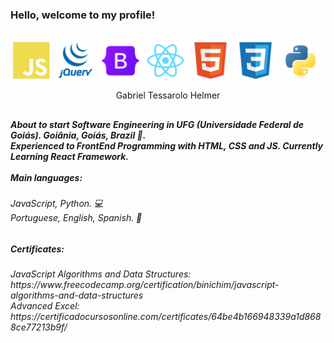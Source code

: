 ### Hello, welcome to my profile!
<div align="center">
<br>
  <img width="60" height="60" src="https://raw.githubusercontent.com/devicons/devicon/master/icons/javascript/javascript-plain.svg">&nbsp&nbsp
  <img width="60" height="60" src="https://github.com/devicons/devicon/blob/master/icons/jquery/jquery-plain-wordmark.svg">&nbsp&nbsp
  <img width="60" height="60" src="https://github.com/devicons/devicon/blob/master/icons/bootstrap/bootstrap-original.svg">&nbsp&nbsp
  <img width="60" height="60" src="https://github.com/devicons/devicon/blob/master/icons/react/react-original.svg">&nbsp&nbsp
  <img width="60" height="60" src="https://github.com/devicons/devicon/blob/master/icons/html5/html5-original.svg">&nbsp&nbsp
  <img width="60" height="60" src="https://github.com/devicons/devicon/blob/master/icons/css3/css3-original.svg">&nbsp&nbsp
  <img width="60" height="60" src="https://github.com/devicons/devicon/blob/master/icons/python/python-original.svg">&nbsp&nbsp
<br>
<p>Gabriel Tessarolo Helmer</p>

<h2></h2>
</div>

<h5>About to start Software Engineering in UFG (Universidade Federal de Goiás). Goiânia, Goiás, Brazil 🧭.<br>Experienced to FrontEnd Programming with HTML, CSS and JS. Currently Learning React Framework.<br><br>Main languages: </h5>
<h6>JavaScript, Python. 💻 <br>
Portuguese, English, Spanish. 📖</h6>
<h5>Certificates:</h5>
<h6>JavaScript Algorithms and Data Structures: https://www.freecodecamp.org/certification/binichim/javascript-algorithms-and-data-structures<br>
Advanced Excel: https://certificadocursosonline.com/certificates/64be4b166948339a1d8688ce77213b9f/</h6>
